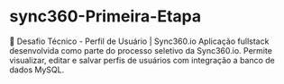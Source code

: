 # sync360-Primeira-Etapa
💼 Desafio Técnico - Perfil de Usuário | Sync360.io Aplicação fullstack desenvolvida como parte do processo seletivo da Sync360.io. Permite visualizar, editar e salvar perfis de usuários com integração a banco de dados MySQL.
